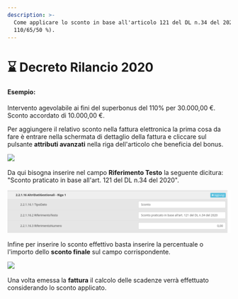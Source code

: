 ```yaml
---
description: >-
  Come applicare lo sconto in base all'articolo 121 del DL n.34 del 2020 (bonus
  110/65/50 %).
---
```


# ⌛ Decreto Rilancio 2020

#### Esempio:

Intervento agevolabile ai fini del superbonus del 110% per 30.000,00 €.\
Sconto accordato di 10.000,00 €.

Per aggiungere il relativo sconto nella fattura elettronica la prima cosa da fare è entrare nella schermata di dettaglio della fattura e cliccare sul pulsante **attributi avanzati** nella riga dell'articolo che beneficia del bonus.

![](https://firebasestorage.googleapis.com/v0/b/gitbook-x-prod.appspot.com/o/spaces%2F-LZJeLg23eVDvrCv74U7-887967055%2Fuploads%2FZyAAZNgqMqqqxxE2ru8j%2Ffile.png?alt=media)

Da qui bisogna inserire nel campo **Riferimento Testo** la seguente dicitura: "Sconto praticato in base all'art. 121 del DL n.34 del 2020".

![](<../../../.gitbook/assets/immagine (369).png>)

Infine per inserire lo sconto effettivo basta inserire la percentuale o l'importo dello **sconto finale** sul campo corrispondente.

![](https://firebasestorage.googleapis.com/v0/b/gitbook-x-prod.appspot.com/o/spaces%2F-LZJeLg23eVDvrCv74U7-887967055%2Fuploads%2FDNGJpcw3cvUsBjT9Cl6H%2Ffile.png?alt=media)

Una volta emessa la **fattura** il calcolo delle scadenze verrà effettuato considerando lo sconto applicato.
